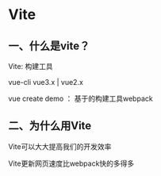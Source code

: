 # Vite

## 一、什么是vite？

Vite: 构建工具

vue-cli vue3.x | vue2.x

 vue create demo ： 基于的构建工具webpack

## 二、为什么用Vite

Vite可以大大提高我们的开发效率

Vite更新网页速度比webpack快的多得多
